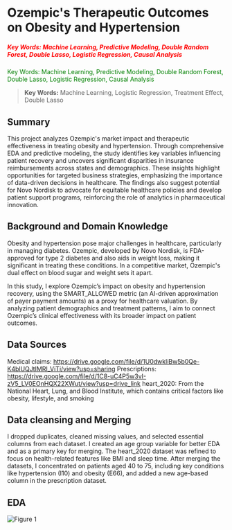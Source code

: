 # Ozempic's Therapeutic Outcomes on Obesity and Hypertension

##### <font color='red'>Key Words: Machine Learning, Predictive Modeling, Double Random Forest, Double Lasso, Logistic Regression, Causal Analysis </font>
<span style="color: green"> Key Words: Machine Learning, Predictive Modeling, Double Random Forest, Double Lasso, Logistic Regression, Causal Analysis </span>
> **Key Words:** Machine Learning, Logistic Regression, Treatment Effect, Double Lasso

## Summary
This project analyzes Ozempic's market impact and therapeutic effectiveness in treating obesity and hypertension. Through comprehensive EDA and predictive modeling, the study identifies key variables influencing patient recovery and uncovers significant disparities in insurance reimbursements across states and demographics. These insights highlight opportunities for targeted business strategies, emphasizing the importance of data-driven decisions in healthcare. The findings also suggest potential for Novo Nordisk to advocate for equitable healthcare policies and develop patient support programs, reinforcing the role of analytics in pharmaceutical innovation.

## Background and Domain Knowledge
Obesity and hypertension pose major challenges in healthcare, particularly in managing diabetes. Ozempic, developed by Novo Nordisk, is FDA-approved for type 2 diabetes and also aids in weight loss, making it significant in treating these conditions. In a competitive market, Ozempic's dual effect on blood sugar and weight sets it apart.

In this study, I explore Ozempic’s impact on obesity and hypertension recovery, using the SMART_ALLOWED metric (an AI-driven approximation of payer payment amounts) as a proxy for healthcare valuation. By analyzing patient demographics and treatment patterns, I aim to connect Ozempic’s clinical effectiveness with its broader impact on patient outcomes.

## Data Sources
Medical claims: https://drive.google.com/file/d/1U0dwkliBw5b0Qe-K4blUQJtIMRI_ViTi/view?usp=sharing
Prescriptions: https://drive.google.com/file/d/1C8-uC4P5w3vI-zV5_LV0EOnHQX22XWut/view?usp=drive_link
heart_2020: From the National Heart, Lung, and Blood Institute, which contains critical factors like obesity, lifestyle, and smoking

## Data cleansing and Merging
I dropped duplicates, cleaned missing values, and selected essential columns from each dataset. I created an age group variable for better EDA and as a primary key for merging. The heart_2020 dataset was refined to focus on health-related features like BMI and sleep time. After merging the datasets, I concentrated on patients aged 40 to 75, including key conditions like hypertension (I10) and obesity (E66), and added a new age-based column in the prescription dataset.

## EDA
![Figure 1](https://github.com/alison126/Alison-s-Projects/blob/feature-A/figures/download.png?raw=true)
